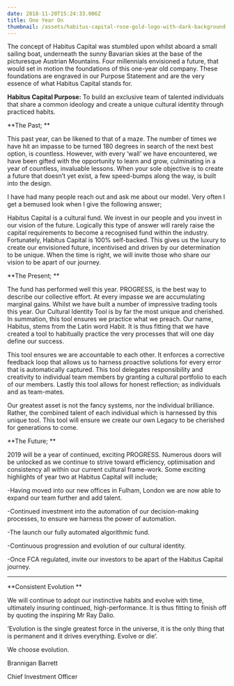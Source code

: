 ```yaml
---
date: 2018-11-20T15:24:33.006Z
title: One Year On
thumbnail: /assets/habitus-capital-rose-gold-logo-with-dark-background-3d-19-num.png
---
```

The concept of Habitus Capital was stumbled upon whilst aboard a small sailing boat, underneath the sunny Bavarian skies at the base of the picturesque Austrian Mountains. Four millennials envisioned a future, that would set in motion the foundations of this one-year old company. These foundations are engraved in our Purpose Statement and are the very essence of what Habitus Capital stands for.

**Habitus Capital Purpose:** To build an exclusive team of talented individuals that share a common ideology and create a unique cultural identity through practiced habits. 



**The Past;**

This past year, can be likened to that of a maze. The number of times we have hit an impasse to be turned 180 degrees in search of the next best option, is countless. However, with every ‘wall’ we have encountered, we have been gifted with the opportunity to learn and grow, culminating in a year of countless, invaluable lessons. When your sole objective is to create a future that doesn’t yet exist, a few speed-bumps along the way, is built into the design.

I have had many people reach out and ask me about our model. Very often I get a bemused look when I give the following answer;

Habitus Capital is a cultural fund. We invest in our people and you invest in our vision of the future. Logically this type of answer will rarely raise the capital requirements to become a recognised fund within the industry. Fortunately, Habitus Capital is 100% self-backed. This gives us the luxury to create our envisioned future, incentivised and driven by our determination to be unique. When the time is right, we will invite those who share our vision to be apart of our journey.



**The Present;**

The fund has performed well this year. PROGRESS, is the best way to describe our collective effort. At every impasse we are accumulating marginal gains. Whilst we have built a number of impressive trading tools this year. Our Cultural Identity Tool is by far the most unique and cherished. In summation, this tool ensures we practice what we preach. Our name, Habitus, stems from the Latin word Habit. It is thus fitting that we have created a tool to habitually practice the very processes that will one day define our success. 

This tool ensures we are accountable to each other. It enforces a corrective feedback loop that allows us to harness proactive solutions for every error that is automatically captured. This tool delegates responsibility and creativity to individual team members by granting a cultural portfolio to each of our members. Lastly this tool allows for honest reflection; as individuals and as team-mates. 

Our greatest asset is not the fancy systems, nor the individual brilliance. Rather, the combined talent of each individual which is harnessed by this unique tool. This tool will ensure we create our own Legacy to be cherished for generations to come.



**The Future;**

2019 will be a year of continued, exciting PROGRESS. Numerous doors will be unlocked as we continue to strive toward efficiency, optimisation and consistency all within our current cultural frame-work. Some exciting highlights of year two at Habitus Capital will include;

\-Having moved into our new offices in Fulham, London we are now able to expand our team further and add talent. 

\-Continued investment into the automation of our decision-making processes, to ensure we harness the power of automation.

\-The launch our fully automated algorithmic fund.

\-Continuous progression and evolution of our cultural identity.

\-Once FCA regulated, invite our investors to be apart of the Habitus Capital journey.

****

**Consistent Evolution**

We will continue to adopt our instinctive habits and evolve with time, ultimately insuring continued, high-performance. It is thus fitting to finish off by quoting the inspiring Mr Ray Dalio.

‘Evolution is the single greatest force in the universe, it is the only thing that is permanent and it drives everything. Evolve or die’.

We choose evolution.



Brannigan Barrett

Chief Investment Officer
